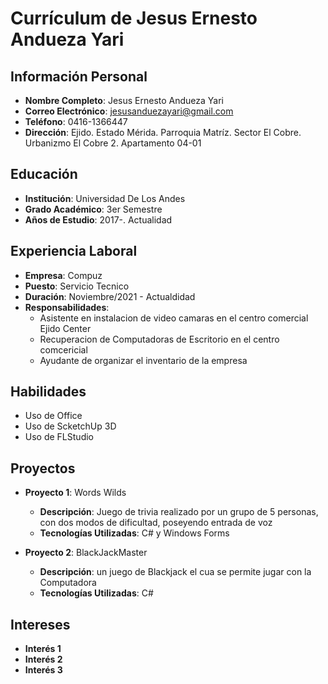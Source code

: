 # Currículum de Jesus Ernesto Andueza Yari

## Información Personal
- **Nombre Completo**: Jesus Ernesto Andueza Yari
- **Correo Electrónico**: jesusanduezayari@gmail.com
- **Teléfono**: 0416-1366447
- **Dirección**: Ejido. Estado Mérida. Parroquia Matríz. Sector El Cobre. Urbanizmo El Cobre 2. Apartamento 04-01

## Educación
- **Institución**: Universidad De Los Andes
- **Grado Académico**: 3er Semestre
- **Años de Estudio**: 2017-. Actualidad

## Experiencia Laboral
- **Empresa**: Compuz
- **Puesto**: Servicio Tecnico
- **Duración**: Noviembre/2021 - Actualdidad
- **Responsabilidades**:
  - Asistente en instalacion de video camaras en el centro comercial Ejido Center
  - Recuperacion de Computadoras de Escritorio en el centro comcericial
  - Ayudante de organizar el inventario de la empresa
## Habilidades
- Uso de Office
- Uso de ScketchUp 3D
- Uso de FLStudio

## Proyectos
- **Proyecto 1**: Words Wilds
  - **Descripción**: Juego de trivia realizado por un grupo de 5 personas, con dos modos de dificultad, poseyendo entrada de voz
  - **Tecnologías Utilizadas**: C# y Windows Forms

- **Proyecto 2**: BlackJackMaster
  - **Descripción**: un juego de Blackjack el cua se permite jugar con la Computadora
  - **Tecnologías Utilizadas**: C#

## Intereses
- **Interés 1**
- **Interés 2**
- **Interés 3**
